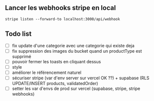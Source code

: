 ## Lancer les webhooks stripe en local

`stripe listen --forward-to localhost:3000/api/webhook`

## Todo list

- [ ] fix update d'une categorie avec une categorie qui existe deja
- [ ] fix suppression des images du bucket quand un productType est supprimé
- [ ] pouvoir fermer les toasts en cliquant dessus
- [ ] style
- [ ] améliorer le référencement naturel
- [ ] sécuriser stripe (var d'env server sur vercel OK ??) + supabase (RLS UPDATE/INSERT products, validatedOrder)
- [ ] setter les var d'envs de prod sur vercel (supabase, stripe, stripe webhooks)
